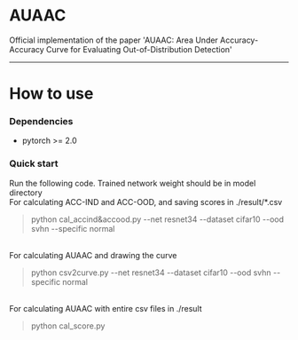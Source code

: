 # AUAAC
Official implementation of the paper 'AUAAC: Area Under Accuracy-Accuracy Curve for Evaluating Out-of-Distribution Detection'

---
# How to use
### Dependencies
* pytorch >= 2.0
  
### Quick start
Run the following code.
Trained network weight should be in model directory
<br>
For calculating ACC-IND and ACC-OOD, and saving scores in ./result/*.csv

> python cal_accind&accood.py --net resnet34 --dataset cifar10 --ood svhn --specific normal

<br>
For calculating AUAAC and drawing the curve

> python csv2curve.py --net resnet34 --dataset cifar10 --ood svhn --specific normal

<br>
For calculating AUAAC with entire csv files in ./result

> python cal_score.py



